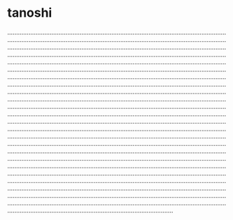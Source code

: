 # tanoshi
..............................................................................................................................................................................................................................................................................................................................................................................................................................................................................................................................................................................................................................................................................................................................................................................................................................................................................................................................................................................................................................................................................................................................................................................................................................................................................................................................................................................................................................................................................................................................................................................................................................................................................................................................................................................................................................................................................................................................................................................................................................................................................................................................................................................................................................................................................................................................................................................................................................................................................................................................................................................................................................................................................................................................................................................................................................................................................................................................................................................................................................................................................................................................................................................................